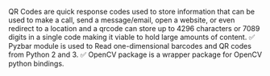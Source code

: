 QR Codes are quick response codes used to store information that can be used to make a call, send a message/email, open a website, or even redirect to a location and a qrcode can store up to 4296 characters or 7089 digits in a single code making it viable to hold large amounts of content. 
✅ Pyzbar module is used to Read one-dimensional barcodes and QR codes from Python 2 and 3.
✅ OpenCV package is a wrapper package for OpenCV python bindings.
